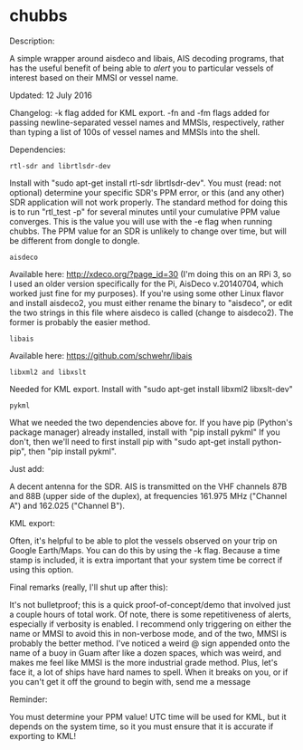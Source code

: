 # chubbs

Description:

A simple wrapper around aisdeco and libais, AIS decoding programs,
that has the useful benefit of being able to *alert* you to particular vessels
of interest based on their MMSI or vessel name. 

Updated: 12 July 2016

Changelog: -k flag added for KML export. -fn and -fm flags added for passing
newline-separated vessel names and MMSIs, respectively, rather than typing a
list of 100s of vessel names and MMSIs into the shell.

Dependencies: 

    rtl-sdr and librtlsdr-dev
Install with "sudo apt-get install rtl-sdr librtlsdr-dev". You must (read: not
optional) determine your specific SDR's PPM error, or this (and any other) SDR
application will not work properly. The standard method for doing this is to run
"rtl_test -p" for several minutes until your cumulative PPM value converges.
This is the value you will use with the -e flag when running chubbs.  The PPM
value for an SDR is unlikely to change over time, but will be different from
dongle to dongle. 


    aisdeco 
Available here: http://xdeco.org/?page_id=30 (I'm doing this on an RPi 3, so I
used an older version specifically for the Pi, AisDeco v.20140704, which worked
just fine for my purposes). If you're using some other Linux flavor and install
aisdeco2, you must either rename the binary to "aisdeco", or edit the two
strings in this file where aisdeco is called (change to aisdeco2). The former is
probably the easier method.

    libais 
Available here: https://github.com/schwehr/libais

    libxml2 and libxslt 
Needed for KML export. Install with "sudo apt-get install libxml2 libxslt-dev"

    pykml 
What we needed the two dependencies above for. If you have pip
(Python's package manager) already installed, install with "pip install pykml"
If you don't, then we'll need to first install pip with "sudo apt-get install
python-pip", then "pip install pykml".

Just add:

A decent antenna for the SDR. AIS is transmitted on the VHF channels 87B and 88B
(upper side of the duplex), at frequencies 161.975 MHz ("Channel A") and 162.025
("Channel B").

KML export: 

Often, it's helpful to be able to plot the vessels observed on your trip on
Google Earth/Maps.  You can do this by using the -k flag. Because a time stamp
is included, it is extra important that your system time be correct if using
this option.

Final remarks (really, I'll shut up after this):

It's not bulletproof; this is a quick proof-of-concept/demo that involved
just a couple hours of total work. Of note, there is some repetitiveness of
alerts, especially if verbosity is enabled. I recommend only triggering on
either the name or MMSI to avoid this in non-verbose mode, and of the two, MMSI
is probably the better method.  I've noticed a weird @ sign appended onto the
name of a buoy in Guam after like a dozen spaces, which was weird, and makes me
feel like MMSI is the more industrial grade method. Plus, let's face it, a lot
of ships have hard names to spell. When it breaks on you, or if you can't get it
off the ground to begin with, send me a message

Reminder:

You must determine your PPM value! UTC time will be used for KML, but
it depends on the system time, so it you must ensure that it is accurate
if exporting to KML!
